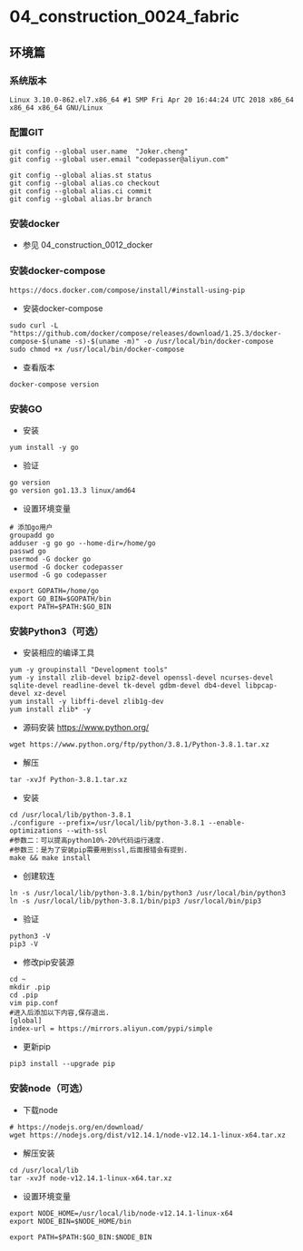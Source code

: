 # 04_construction_0024_fabric

## 环境篇 ##

### 系统版本 ###

```
Linux 3.10.0-862.el7.x86_64 #1 SMP Fri Apr 20 16:44:24 UTC 2018 x86_64 x86_64 x86_64 GNU/Linux
```

### 配置GIT ###

```
git config --global user.name  "Joker.cheng"
git config --global user.email "codepasser@aliyun.com"

git config --global alias.st status
git config --global alias.co checkout
git config --global alias.ci commit
git config --global alias.br branch
```

### 安装docker ###

- 参见 04_construction_0012_docker

### 安装docker-compose ###

```
https://docs.docker.com/compose/install/#install-using-pip
```

- 安装docker-compose
```
sudo curl -L "https://github.com/docker/compose/releases/download/1.25.3/docker-compose-$(uname -s)-$(uname -m)" -o /usr/local/bin/docker-compose
sudo chmod +x /usr/local/bin/docker-compose
```

- 查看版本
```
docker-compose version
```

### 安装GO ###

- 安装

```
yum install -y go
```

- 验证

```
go version
go version go1.13.3 linux/amd64
```

- 设置环境变量

```
# 添加go用户
groupadd go
adduser -g go go --home-dir=/home/go
passwd go
usermod -G docker go
usermod -G docker codepasser
usermod -G go codepasser

export GOPATH=/home/go
export GO_BIN=$GOPATH/bin
export PATH=$PATH:$GO_BIN
```
### 安装Python3（可选） ###

- 安装相应的编译工具
```
yum -y groupinstall "Development tools"
yum -y install zlib-devel bzip2-devel openssl-devel ncurses-devel sqlite-devel readline-devel tk-devel gdbm-devel db4-devel libpcap-devel xz-devel
yum install -y libffi-devel zlib1g-dev
yum install zlib* -y
```

- 源码安装 https://www.python.org/
```
wget https://www.python.org/ftp/python/3.8.1/Python-3.8.1.tar.xz
```

- 解压
```
tar -xvJf Python-3.8.1.tar.xz
```

- 安装
```
cd /usr/local/lib/python-3.8.1
./configure --prefix=/usr/local/lib/python-3.8.1 --enable-optimizations --with-ssl
#参数二：可以提高python10%-20%代码运行速度.
#参数三：是为了安装pip需要用到ssl,后面报错会有提到.
make && make install
```

- 创建软连
```
ln -s /usr/local/lib/python-3.8.1/bin/python3 /usr/local/bin/python3
ln -s /usr/local/lib/python-3.8.1/bin/pip3 /usr/local/bin/pip3
```

- 验证
```
python3 -V
pip3 -V
```

- 修改pip安装源
```
cd ~
mkdir .pip
cd .pip
vim pip.conf
#进入后添加以下内容,保存退出.
[global]
index-url = https://mirrors.aliyun.com/pypi/simple
```

- 更新pip
```
pip3 install --upgrade pip
```

### 安装node（可选） ### 

- 下载node
```
# https://nodejs.org/en/download/
wget https://nodejs.org/dist/v12.14.1/node-v12.14.1-linux-x64.tar.xz
```

- 解压安装
```
cd /usr/local/lib
tar -xvJf node-v12.14.1-linux-x64.tar.xz
```

- 设置环境变量
```
export NODE_HOME=/usr/local/lib/node-v12.14.1-linux-x64
export NODE_BIN=$NODE_HOME/bin

export PATH=$PATH:$GO_BIN:$NODE_BIN
```
